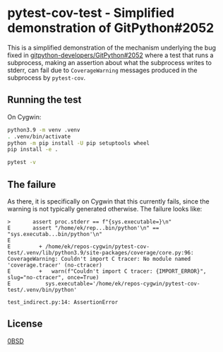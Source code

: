# pytest-cov-test - Simplified demonstration of GitPython#2052

This is a simplified demonstration of the mechanism underlying the bug fixed in
[gitpython-developers/GitPython#2052](https://github.com/gitpython-developers/GitPython/pull/2052)
where a test that runs a subprocess, making an assertion about what the
subprocess writes to stderr, can fail due to `CoverageWarning` messages
produced in the subprocess by `pytest-cov`.

## Running the test

On Cygwin:

```sh
python3.9 -m venv .venv
. .venv/bin/activate
python -m pip install -U pip setuptools wheel
pip install -e .
```

```sh
pytest -v
```

## The failure

As there, it is specifically on Cygwin that this currently fails, since the
warning is not typically generated otherwise. The failure looks like:

```text
>       assert proc.stderr == f"{sys.executable=}\n"
E       assert "/home/ek/rep...bin/python'\n" == "sys.executab...bin/python'\n"
E
E         + /home/ek/repos-cygwin/pytest-cov-test/.venv/lib/python3.9/site-packages/coverage/core.py:96: CoverageWarning: Couldn't import C tracer: No module named 'coverage.tracer' (no-ctracer)
E         +   warn(f"Couldn't import C tracer: {IMPORT_ERROR}", slug="no-ctracer", once=True)
E           sys.executable='/home/ek/repos-cygwin/pytest-cov-test/.venv/bin/python'

test_indirect.py:14: AssertionError
```

## License

[0BSD](LICENSE)

